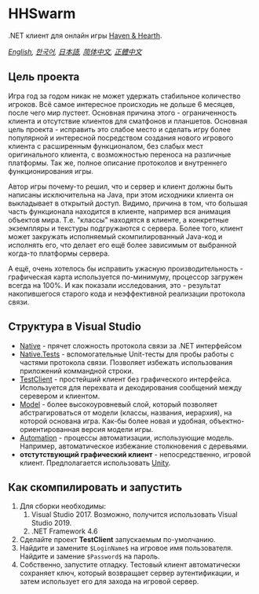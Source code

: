 # HHSwarm
.NET клиент для онлайн игры [Haven &amp; Hearth](http://www.havenandhearth.com/portal/).

*[English](README.en.md), [한국어](README.ko.md), [日本語](README.ja.md), [简体中文](README.zh-cn.md), [正體中文](README.zh-tw.md)*

## Цель проекта
Игра год за годом никак не может удержать стабильное количество игроков. Всё самое интересное происходиь не дольше 6 месяцев, после чего мир пустеет.
Основная причина этого - ограниченность клиента и отсутствие клиентов для сматфонов и планшетов. Основная цель проекта - исправить это слабое место и сделать игру более популярной и интересной посредством создания нового игрового клиента с расширенным функционалом, без слабых мест оригинального клиента, с возможностью переноса на различные платформы. Так же, полное описание протоколов и внутреннего функционирования игры.

Автор игры почему-то решил, что и сервер и клиент должны быть написаны исключительна на Java, при этом исходники клиента он выкладывает в открытый доступ. Видимо, причина в том, что большая часть функционала находится в клиенте, например вся анимация объектов мира. Т.е. "классы" находятся в клиенте, а конкретные экземпляры и текстуры подгружаются с сервера. Более того, клиент может закружать исполняемый скомпилированный Java-код и исполнять его, что делает его ещё более зависимым от выбранной когда-то платформы сервера.

А ещё, очень хотелось бы исправить ужасную производительность - графическая карта используется по-минимуму, процессор загружен всегда на 100%. И как показали исследования, это - результат накопившегося старого кода и неэффективной реализации протокола связи.

## Структура в Visual Studio
  - [Native](HHSwarm.Native) - прячет сложность протокола связи за .NET интерфейсом
  - [Native.Tests](HHSwarm.Native.Tests) - вспомогательные Unit-тесты для пробы работы с частями протокола связи. Позволяет избежать использования приложений коммандной строки.
  - [TestClient](HHSwarm.TestClient) - простейший клиент без графического интерфейса. Используется для перехвата и декодирования сообщений между серевером и клиентом.
  - [Model](HHSwarm.Model) - более высокоуровневый слой, который позволяет абстрагироваться от модели (классы, названия, иерархия), на которой основана игра. Как-бы более новая и удобная, объектно-ориентированная версия модели игры.
  - [Automation](HHSwarm.Automation) - процессы автоматизации, использующие модель. Например, автоматическое избежание столкновения с деревьями.
  - **отстутствующий графический клиент** - непосредственно, игровой клиент. Предполагается использовать [Unity](https://unity.com).

## Как скомпилировать и запустить
1. Для сборки необходимы:
   1. Visual Studio 2017. Возможно, получится использовать Visual Studio 2019.
   1. .NET Framework 4.6
1. Сделайте проект **TestClient** запускаемым по-умолчанию.
1. Найдите и замените `$LoginName$` на игровое имя пользователя. Найдите и замение `$Password$` на пароль. 
1. Собственно, запустите отладку. Тестовый клиент автоматически сохраняет ключ, который возвращает сервер аутентификации, и затем использует его для захода на игровой сервер.
